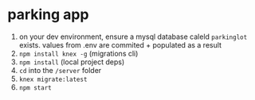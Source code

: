 # parking app

1. on your dev environment, ensure a mysql database caleld `parkinglot` exists. values from .env are commited + populated as a result
2. `npm install knex -g` (migrations cli)
3. `npm install` (local project deps)
3. `cd` into the `/server` folder
4. `knex migrate:latest`
5. `npm start` 

